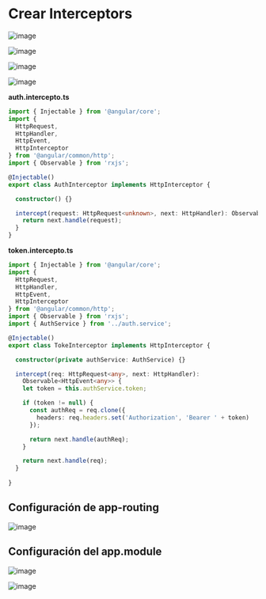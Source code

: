 # Crear Interceptors

![image](https://user-images.githubusercontent.com/31961588/171081753-62ca4aa6-1af6-4704-a413-929b8e58cd83.png)

![image](https://user-images.githubusercontent.com/31961588/171081878-91d737ad-80dd-42f8-ac21-a20c70a2f63d.png)

![image](https://user-images.githubusercontent.com/31961588/171082325-798c8052-46fe-4fbe-9872-29fcfa945f66.png)

![image](https://user-images.githubusercontent.com/31961588/171082537-068ae072-03ab-47ec-bdf1-710d4ca95742.png)

**auth.intercepto.ts**
```TypeScript
import { Injectable } from '@angular/core';
import {
  HttpRequest,
  HttpHandler,
  HttpEvent,
  HttpInterceptor
} from '@angular/common/http';
import { Observable } from 'rxjs';

@Injectable()
export class AuthInterceptor implements HttpInterceptor {

  constructor() {}

  intercept(request: HttpRequest<unknown>, next: HttpHandler): Observable<HttpEvent<unknown>> {
    return next.handle(request);
  }
}

```

**token.intercepto.ts**
```TypeScript
import { Injectable } from '@angular/core';
import {
  HttpRequest,
  HttpHandler,
  HttpEvent,
  HttpInterceptor
} from '@angular/common/http';
import { Observable } from 'rxjs';
import { AuthService } from '../auth.service';

@Injectable()
export class TokeInterceptor implements HttpInterceptor {

  constructor(private authService: AuthService) {}

  intercept(req: HttpRequest<any>, next: HttpHandler):
    Observable<HttpEvent<any>> {
    let token = this.authService.token;

    if (token != null) {
      const authReq = req.clone({
        headers: req.headers.set('Authorization', 'Bearer ' + token)
      });

      return next.handle(authReq);
    }

    return next.handle(req);
  }
 
}

```

## Configuración de app-routing

![image](https://user-images.githubusercontent.com/31961588/171085148-eb06bc82-03e4-467c-9b15-4cef868ca9fd.png)

## Configuración del app.module

![image](https://user-images.githubusercontent.com/31961588/171085263-29bd4e52-1621-4d86-8e97-2b731569f29f.png)

![image](https://user-images.githubusercontent.com/31961588/171085397-6e8fbea4-4bbe-4434-845c-c45b85e4e9e4.png)


